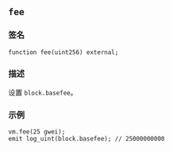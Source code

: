 ## `fee`

### 签名

```solidity
function fee(uint256) external;
```

### 描述

设置 `block.basefee`。

### 示例

```solidity
vm.fee(25 gwei);
emit log_uint(block.basefee); // 25000000000
```